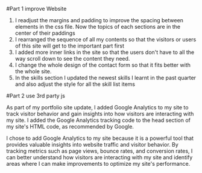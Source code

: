 #Part 1 improve Website 

1. I readjust the margins and padding to improve the spacing between elements in the css file. 
Now the topics of each sections are in the center of their paddings 
2. I rearranged the sequence of all my contents so that the visitors or users of this site will get to the important part first 
3. I added more inner links in the site so that the users don't have to all the way scroll down to see the content they need. 
4. I change the whole design of the contact form so that it fits better with the whole site. 
5. In the skills section I updated the newest skills I learnt in the past quarter and also  adjust the style for all the skill list items 

#Part 2 use 3rd party js 

As part of my portfolio site update, I added Google Analytics to my site to track visitor behavior and gain insights into how visitors are interacting with my site. I added the Google Analytics tracking code to the head section of my site's HTML code, as recommended by Google.

I chose to add Google Analytics to my site because it is a powerful tool that provides valuable insights into website traffic and visitor behavior. By tracking metrics such as page views, bounce rates, and conversion rates, I can better understand how visitors are interacting with my site and identify areas where I can make improvements to optimize my site's performance.